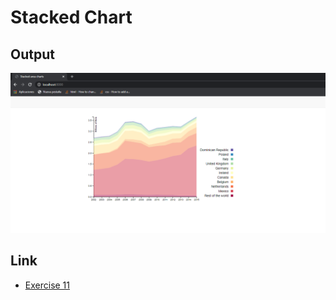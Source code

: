 # Stacked Chart

## Output

![image](https://github.com/the-other-mariana/d3-library-learning/blob/master/stacked-chart/capture.png?raw=true)

## Link

- [Exercise 11](https://sites.google.com/up.edu.mx/d3-labs/exercises/exercise-11)